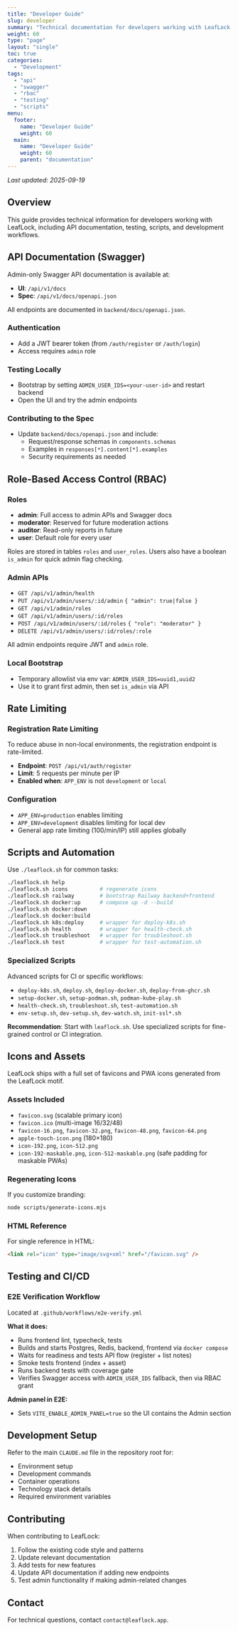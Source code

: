 ```yaml
---
title: "Developer Guide"
slug: developer
summary: "Technical documentation for developers working with LeafLock."
weight: 60
type: "page"
layout: "single"
toc: true
categories:
  - "Development"
tags:
  - "api"
  - "swagger"
  - "rbac"
  - "testing"
  - "scripts"
menu:
  footer:
    name: "Developer Guide"
    weight: 60
  main:
    name: "Developer Guide"
    weight: 60
    parent: "documentation"
---
```


_Last updated: 2025-09-19_

## Overview

This guide provides technical information for developers working with LeafLock, including API documentation, testing, scripts, and development workflows.

## API Documentation (Swagger)

Admin-only Swagger API documentation is available at:
- **UI**: `/api/v1/docs`
- **Spec**: `/api/v1/docs/openapi.json`

All endpoints are documented in `backend/docs/openapi.json`.

### Authentication
- Add a JWT bearer token (from `/auth/register` or `/auth/login`)
- Access requires `admin` role

### Testing Locally
- Bootstrap by setting `ADMIN_USER_IDS=<your-user-id>` and restart backend
- Open the UI and try the admin endpoints

### Contributing to the Spec
- Update `backend/docs/openapi.json` and include:
  - Request/response schemas in `components.schemas`
  - Examples in `responses[*].content[*].examples`
  - Security requirements as needed

## Role-Based Access Control (RBAC)

### Roles
- **admin**: Full access to admin APIs and Swagger docs
- **moderator**: Reserved for future moderation actions
- **auditor**: Read-only reports in future
- **user**: Default role for every user

Roles are stored in tables `roles` and `user_roles`. Users also have a boolean `is_admin` for quick admin flag checking.

### Admin APIs
- `GET /api/v1/admin/health`
- `PUT /api/v1/admin/users/:id/admin` `{ "admin": true|false }`
- `GET /api/v1/admin/roles`
- `GET /api/v1/admin/users/:id/roles`
- `POST /api/v1/admin/users/:id/roles` `{ "role": "moderator" }`
- `DELETE /api/v1/admin/users/:id/roles/:role`

All admin endpoints require JWT and `admin` role.

### Local Bootstrap
- Temporary allowlist via env var: `ADMIN_USER_IDS=uuid1,uuid2`
- Use it to grant first admin, then set `is_admin` via API

## Rate Limiting

### Registration Rate Limiting
To reduce abuse in non-local environments, the registration endpoint is rate-limited.

- **Endpoint**: `POST /api/v1/auth/register`
- **Limit**: 5 requests per minute per IP
- **Enabled when**: `APP_ENV` is not `development` or `local`

### Configuration
- `APP_ENV=production` enables limiting
- `APP_ENV=development` disables limiting for local dev
- General app rate limiting (100/min/IP) still applies globally

## Scripts and Automation

Use `./leaflock.sh` for common tasks:

```bash
./leaflock.sh help
./leaflock.sh icons          # regenerate icons
./leaflock.sh railway        # bootstrap Railway backend+frontend
./leaflock.sh docker:up      # compose up -d --build
./leaflock.sh docker:down
./leaflock.sh docker:build
./leaflock.sh k8s:deploy     # wrapper for deploy-k8s.sh
./leaflock.sh health         # wrapper for health-check.sh
./leaflock.sh troubleshoot   # wrapper for troubleshoot.sh
./leaflock.sh test           # wrapper for test-automation.sh
```

### Specialized Scripts
Advanced scripts for CI or specific workflows:
- `deploy-k8s.sh`, `deploy.sh`, `deploy-docker.sh`, `deploy-from-ghcr.sh`
- `setup-docker.sh`, `setup-podman.sh`, `podman-kube-play.sh`
- `health-check.sh`, `troubleshoot.sh`, `test-automation.sh`
- `env-setup.sh`, `dev-setup.sh`, `dev-watch.sh`, `init-ssl*.sh`

**Recommendation**: Start with `leaflock.sh`. Use specialized scripts for fine-grained control or CI integration.

## Icons and Assets

LeafLock ships with a full set of favicons and PWA icons generated from the LeafLock motif.

### Assets Included
- `favicon.svg` (scalable primary icon)
- `favicon.ico` (multi-image 16/32/48)
- `favicon-16.png`, `favicon-32.png`, `favicon-48.png`, `favicon-64.png`
- `apple-touch-icon.png` (180×180)
- `icon-192.png`, `icon-512.png`
- `icon-192-maskable.png`, `icon-512-maskable.png` (safe padding for maskable PWAs)

### Regenerating Icons
If you customize branding:
```bash
node scripts/generate-icons.mjs
```

### HTML Reference
For single reference in HTML:
```html
<link rel="icon" type="image/svg+xml" href="/favicon.svg" />
```

## Testing and CI/CD

### E2E Verification Workflow
Located at `.github/workflows/e2e-verify.yml`

**What it does:**
- Runs frontend lint, typecheck, tests
- Builds and starts Postgres, Redis, backend, frontend via `docker compose`
- Waits for readiness and tests API flow (register + list notes)
- Smoke tests frontend (index + asset)
- Runs backend tests with coverage gate
- Verifies Swagger access with `ADMIN_USER_IDS` fallback, then via RBAC grant

**Admin panel in E2E:**
- Sets `VITE_ENABLE_ADMIN_PANEL=true` so the UI contains the Admin section

## Development Setup

Refer to the main `CLAUDE.md` file in the repository root for:
- Environment setup
- Development commands
- Container operations
- Technology stack details
- Required environment variables

## Contributing

When contributing to LeafLock:
1. Follow the existing code style and patterns
2. Update relevant documentation
3. Add tests for new features
4. Update API documentation if adding new endpoints
5. Test admin functionality if making admin-related changes

## Contact

For technical questions, contact `contact@leaflock.app`.